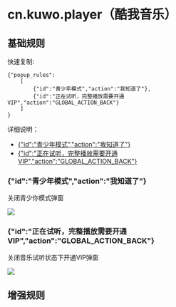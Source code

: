 # cn.kuwo.player（酷我音乐）

## 基础规则

快速复制:
```
{"popup_rules":
    [
        {"id":"青少年模式","action":"我知道了"},
        {"id":"正在试听，完整播放需要开通VIP","action":"GLOBAL_ACTION_BACK"}
    ]
}
```
详细说明：
- [{"id":"青少年模式","action":"我知道了"}](#id青少年模式action我知道了)
- [{"id":"正在试听，完整播放需要开通VIP","action":"GLOBAL_ACTION_BACK"}](#id正在试听完整播放需要开通vipactionglobal_action_back)

### {"id":"青少年模式","action":"我知道了"}
关闭青少你模式弹窗

![](./assets/青少年模式.jpg)

### {"id":"正在试听，完整播放需要开通VIP","action":"GLOBAL_ACTION_BACK"}
关闭音乐试听状态下开通VIP弹窗

![](./assets/音乐试听状态下开通VIP弹窗.jpg)

## 增强规则
